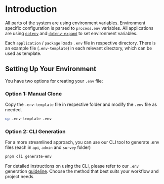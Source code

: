 # Introduction

All parts of the system are using environment variables. Environment specific configuration is parsed to `process.env` variables. All applications are using [`dotenv`](https://github.com/motdotla/dotenv) and [`dotenv-expand`](https://github.com/motdotla/dotenv-expand) to set environment variables.

Each `application` / `package` loads `.env` file in respective directory. There is an example file (`.env-template`) in each relevant directory, which can be used as template.

## Setting Up Your Environment

You have two options for creating your `.env` file:

### Option 1: Manual Clone

Copy the `.env-template` file in respective folder and modify the `.env` file as needed.

```sh
cp .env-template .env
```

### Option 2: CLI Generation

For a more streamlined approach, you can use our CLI tool to generate .env files (each in `api`, `admin` and `survey` folder)

```sh
pnpm cli generate-env
```

For detailed instructions on using the CLI, please refer to our `.env` generation [guideline](/cli/generate-env).
Choose the method that best suits your workflow and project needs.
